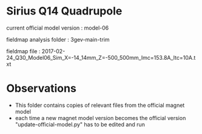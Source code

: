 Sirius Q14 Quadrupole
=====================

current official model version : model-06

fieldmap analysis folder       : 3gev-main-trim

fieldmap file                  : 2017-02-24_Q30_Model06_Sim_X=-14_14mm_Z=-500_500mm_Imc=153.8A_Itc=10A.txt


Observations
============

- This folder contains copies of relevant files from the official magnet model
- each time a new magnet model version becomes the official version "update-official-model.py" has to be edited and run
